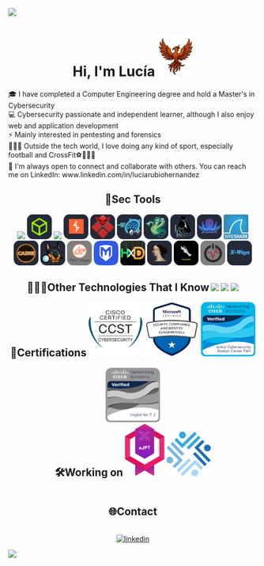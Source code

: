 <!--DIVISOR-->
<img src="https://user-images.githubusercontent.com/73097560/115834477-dbab4500-a447-11eb-908a-139a6edaec5c.gif">

<!--TITULO-->
<div id="user-content-toc" align="center">
    <h1 style="display: inline-block">Hi, I'm Lucía <img src="assets/f.png" alt="Caine" width="70" /></h1>
</div>
    <div>🎓   I have completed a Computer Engineering degree and hold a Master's in Cybersecurity </div>
    <div>💻   Cybersecurity passionate and independent learner, although I also enjoy web and application development</div>
    <div>⚡   Mainly interested in pentesting and forensics
    <div>🏃🏻‍♀️   Outside the tech world, I love doing any kind of sport, especially football and CrossFit⚽🏋🏻‍♀️</div>
    <div>💬   I'm always open to connect and collaborate with others. You can reach me on LinkedIn: www.linkedin.com/in/luciarubiohernandez</div>



<!--CIBERSEGURIDAD-->
<div id="user-content-toc" align="center">
    <h2 style="display: inline-block">👾Sec Tools</h2>
</div>
<!--Pentesting-->
<div align="center">
  <img src="https://skillicons.dev/icons?i=kali&perline=14" />
  <img src="assets/HTB.png" alt="HTB" width="50" />
  <img src="https://skillicons.dev/icons?i=bash&perline=14" />
  <img src="assets/Burp.png" alt="Burp" width="50" />
  <img src="assets/EvilWinRM.png" alt="EvilWinRM" width="50" />
  <img src="assets/GoBuster.png" alt="GoBuster" width="50" />
  <img src="assets/Hydra.png" alt="Hydra" width="50" />
  <img src="assets/John.png" alt="John" width="50" />
  <img src="assets/Wfuzz.png" alt="Wfuzz" width="50" />
  <img src="assets/Wireshark.png" alt="Wireshark" width="50" />
</div>
<!--Forensics-->
<div align="center">
  <img src="assets/Caine.png" alt="Caine" width="50" />
  <img src="assets/Autopsy.png" alt="Autopsy" width="50" />  
  <img src="assets/FTK.png" alt="FTKimager" width="50" />
  <img src="assets/Metasploit.png" alt="Metasploit" width="50" />
  <img src="assets/HxD.png" alt="HxD" width="50" />  
  <img src="assets/IDA.png" alt="IDA" width="50" />
  <img src="assets/RegRipper.png" alt="RegRipper" width="50" />
  <img src="assets/Volatility.png" alt="Volatility" width="50" />  
  <img src="assets/X-Ways.png" alt="X-Ways" width="50" />
</div>



<!--OTRAS TECNGOLOGÍAS-->
<div id="user-content-toc" align="center">
    <h2 style="display: inline-block">👩🏽‍💻Other Technologies That I Know</h2>
    <img src="https://skillicons.dev/icons?i=vue,py,c,cs,css,java,html,dotnet,nodejs&perline=14" />
    <img src="https://skillicons.dev/icons?i=linux,debian,ubuntu,windows,mysql,mongodb&perline=14" />
    <img src="https://skillicons.dev/icons?i=figma,eclipse,github,notion,obsidian,postman,vim,visualstudio,vscode&perline=14" />
</div>



<!--CERTIFICACIONES-->
<div id="user-content-toc" align="center">
    <h2 style="display: inline-block">🏅Certifications</h2>
    <img src="assets/cerT_CCST.png" alt="ccst" width="110" />
    <img src="assets/cert_Microsoft.png" alt="sc900" width="110" />
    <img src="assets/cert_CyberJun_cisco.png" alt="cyberjunior" width="110" />
    <img src="assets/cert_EngForIT_cisco.png" alt="engforit" width="110" />
</div>

<!--WORKING ON-->
<div id="user-content-toc" align="center">
  <h2 style="display: inline-block">🛠️Working on</h2>
  <img src="assets/cert_ejpt.svg" alt="ejpt" width="80"> 
  <img src="assets/Angeles.png" alt="Angeles" width="90"> 
</div>


<!-- CONTACTO -->
<div id="user-content-toc" align="center">
    <h2 style="display: inline-block">🌐Contact</h2>
</div>

<!--Icons and Links-->
<p align="center">
    <a href="https://www.linkedin.com/in/luciarubiohernandez/" target="blank"><img align="center" src="https://user-images.githubusercontent.com/88904952/234979284-68c11d7f-1acc-4f0c-ac78-044e1037d7b0.png" alt="linkedin" height="50" width="50" /></a>
</p>



<!--Divisor-->
<img src="https://user-images.githubusercontent.com/73097560/115834477-dbab4500-a447-11eb-908a-139a6edaec5c.gif">

